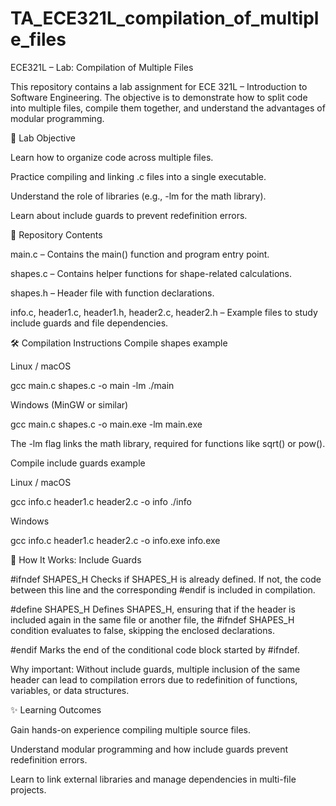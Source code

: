 # TA_ECE321L_compilation_of_multiple_files

ECE321L – Lab: Compilation of Multiple Files

This repository contains a lab assignment for ECE 321L – Introduction to Software Engineering. The objective is to demonstrate how to split code into multiple files, compile them together, and understand the advantages of modular programming.

📘 Lab Objective

Learn how to organize code across multiple files.

Practice compiling and linking .c files into a single executable.

Understand the role of libraries (e.g., -lm for the math library).

Learn about include guards to prevent redefinition errors.

📂 Repository Contents

main.c – Contains the main() function and program entry point.

shapes.c – Contains helper functions for shape-related calculations.

shapes.h – Header file with function declarations.

info.c, header1.c, header1.h, header2.c, header2.h – Example files to study include guards and file dependencies.

🛠️ Compilation Instructions
Compile shapes example

Linux / macOS

gcc main.c shapes.c -o main -lm
./main


Windows (MinGW or similar)

gcc main.c shapes.c -o main.exe -lm
main.exe


The -lm flag links the math library, required for functions like sqrt() or pow().

Compile include guards example

Linux / macOS

gcc info.c header1.c header2.c -o info
./info


Windows

gcc info.c header1.c header2.c -o info.exe
info.exe

🔹 How It Works: Include Guards

#ifndef SHAPES_H
Checks if SHAPES_H is already defined. If not, the code between this line and the corresponding #endif is included in compilation.

#define SHAPES_H
Defines SHAPES_H, ensuring that if the header is included again in the same file or another file, the #ifndef SHAPES_H condition evaluates to false, skipping the enclosed declarations.

#endif
Marks the end of the conditional code block started by #ifndef.

Why important:
Without include guards, multiple inclusion of the same header can lead to compilation errors due to redefinition of functions, variables, or data structures.

✨ Learning Outcomes

Gain hands-on experience compiling multiple source files.

Understand modular programming and how include guards prevent redefinition errors.

Learn to link external libraries and manage dependencies in multi-file projects.
